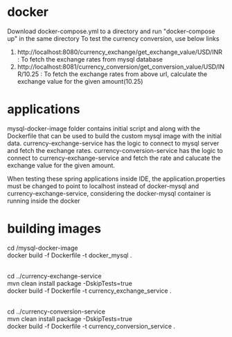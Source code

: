 # docker
Download docker-compose.yml to a directory and run "docker-compose up" in the same directory
To test the currency conversion, use below links
  1. http://localhost:8080/currency_exchange/get_exchange_value/USD/INR : To fetch the exchange rates from mysql database
  2. http://localhost:8081/currency_conversion/get_conversion_value/USD/INR/10.25 : To fetch the exchange rates from above url, calculate the exchange value for the given amount(10.25)

# applications
mysql-docker-image folder contains initial script and along with the Dockerfile that can be used to build the custom mysql image with the initial data.
currency-exchange-service has the logic to connect to mysql server and fetch the exchange rates.
currency-conversion-service has the logic to connect to currency-exchange-service and fetch the rate and calucate the exchange value for the given amount.

When testing these spring applications inside IDE, the application.properties must be changed to point to localhost instead of docker-mysql and currency-exchange-service, considering the docker-mysql container is running inside the docker

# building images

cd <path to>/mysql-docker-image<br/>
docker build -f Dockerfile -t docker_mysql .<br/>
<br/>

cd ../currency-exchange-service<br/>
mvn clean install package -DskipTests=true<br/>
docker build -f Dockerfile -t currency_exchange_service .<br/>
<br/>

cd ../currency-conversion-service <br/>
mvn clean install package -DskipTests=true<br/>
docker build -f Dockerfile -t currency_conversion_service .<br/>
<br/>
